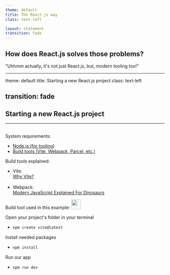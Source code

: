 ```yaml
---
theme: default
title: The React.js way
class: text-left

layout: statement
transition: fade
---
```


## How does React.js solves those problems?

<div v-click class="mt-10">
  <p class="italic">"Uhhmm actually, it's not just React.js, but, modern tooling too!"</p>
</div>


---
theme: default
title: Starting a new React.js project
class: text-left

transition: fade
---

## Starting a new React.js project 
___

<br />

<div  class="flex items-start justift-between">
  <div v-click class="flex-1">
    <div>System requirements: </div>
    <ul>
      <li class="text-blue-400 font-semibold">
        <a href="https://nodejs.org/en/download/package-manager" target="_blank">Node.js (for tooling)</a>
      </li>
        <li class="text-blue-400 font-semibold">
        <a href="https://nodejs.org/en/download/package-manager" target="_blank">Build tools (Vite, Webpack, Parcel, etc.)</a>
      </li>
    </ul>
  </div>

  <div v-click class="flex-1">
     <div>Build tools explained: </div>
      <ul>
        <li class="text-blue-400 font-semibold">
          <div>Vite: </div>
          <a href="https://vite.dev/guide/why" target="_blank">
            Why Vite?
          </a>
        </li>
        <br />
        <li class="text-blue-400 font-semibold">
          <div>Webpack: </div>
          <a href="https://peterxjang.com/blog/modern-javascript-explained-for-dinosaurs.html" target="_blank">
            Modern JavaScript Explained For Dinosaurs
          </a>
        </li>
      </ul>
  </div>
</div>

<v-click>
<div class="absolute -translate-y-5 flex gap-2 items-center">
  <span class="text-sm text-purple-400 italic">Build tool used in this example:</span>
  <img src="https://www.svgrepo.com/show/374167/vite.svg" width="30" height="30"  />
</div>

<span class="text-sm italic block -mb-2">Open your project's folder in your terminal</span>

-
  ```bash
  npm create vite@latest
  ```
</v-click>

<v-click>

<span class="text-sm italic block -mb-2">Install needed packages</span>

-
  ```bash
  npm install
  ```
</v-click>

<v-click>

<span class="text-sm italic block -mb-2">Run our app</span>

-
  ```bash
  npm run dev
  ```
</v-click>